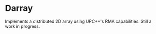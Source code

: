 # Darray

Implements a distributed 2D array using UPC++'s RMA capabilities. Still a work in progress.
